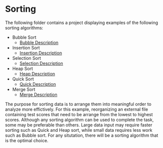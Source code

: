 # Sorting

The following folder contains a project displaying examples of the following sorting algorithms:

* Bubble Sort
    - [Bubble Description](https://github.com/EvyAvila/Algorithms-Portfolio-EAvila/blob/main/4%20-%20Sorting/SortingExamples/SortingExamples/BubbleSort.cs)
* Insertion Sort
    - [Insertion Description](https://github.com/EvyAvila/Algorithms-Portfolio-EAvila/blob/main/4%20-%20Sorting/SortingExamples/SortingExamples/InsertionSort.cs)
* Selection Sort
    - [Selection Description](https://github.com/EvyAvila/Algorithms-Portfolio-EAvila/blob/main/4%20-%20Sorting/SortingExamples/SortingExamples/SelectionSort.cs)
* Heap Sort
    - [Heap Description](https://github.com/EvyAvila/Algorithms-Portfolio-EAvila/blob/main/4%20-%20Sorting/SortingExamples/SortingExamples/HeapSort.cs)
* Quick Sort
    - [Quick Description](https://github.com/EvyAvila/Algorithms-Portfolio-EAvila/blob/main/4%20-%20Sorting/SortingExamples/SortingExamples/QuickSort.cs)
* Merge Sort
    - [Merge Description](https://github.com/EvyAvila/Algorithms-Portfolio-EAvila/blob/main/4%20-%20Sorting/SortingExamples/SortingExamples/MergeSort.cs)

The purpose for sorting data is to arrange them into meaningful order to analyze more effictively.
For this example, reorganizing an external file containing test scores that need to be arrange from
the lowest to highest scores. Although any sorting algorithm can be used to complete the task, some
may be preferable than others. Large data input may require faster sorting such as Quick and Heap 
sort, while small data requires less work such as Bubble sort. For any situtation, there will be a 
sorting algorithm that is the optimal choice.  

